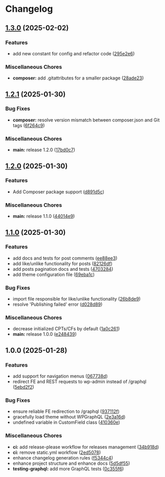 # Changelog

## [1.3.0](https://github.com/technway/graphql-starter/compare/v1.2.1...v1.3.0) (2025-02-02)


### Features

* add new constant for config and refactor code ([295e2e6](https://github.com/technway/graphql-starter/commit/295e2e6b346dedbe6f1265a7cbecfcc6ed9ac881))


### Miscellaneous Chores

* **composer:** add .gitattributes for a smaller package ([28ade23](https://github.com/technway/graphql-starter/commit/28ade2350117f3f69e59122ca13747aab60f437b))

## [1.2.1](https://github.com/technway/graphql-starter/compare/v1.2.0...v1.2.1) (2025-01-30)


### Bug Fixes

* **composer:** resolve version mismatch between composer.json and Git tags ([6f264c9](https://github.com/technway/graphql-starter/commit/6f264c91298889c0152cad87231090b4e8153562))


### Miscellaneous Chores

* **main:** release 1.2.0 ([17bd0c7](https://github.com/technway/graphql-starter/commit/17bd0c7296530d87bd1d4da19cfb25455e8c3f5b))

## [1.2.0](https://github.com/technway/graphql-starter/compare/v1.1.0...v1.2.0) (2025-01-30)


### Features

* Add Composer package support ([d891d5c](https://github.com/technway/graphql-starter/commit/d891d5ca8bf846f0188e5e5d59033a79f954797d))


### Miscellaneous Chores

* **main:** release 1.1.0 ([44014e9](https://github.com/technway/graphql-starter/commit/44014e936a2c609c336678c80fc02b30c5d78660))

## [1.1.0](https://github.com/technway/graphql-starter/compare/v1.0.0...v1.1.0) (2025-01-30)


### Features

* add docs and tests for post comments ([ee88ee3](https://github.com/technway/graphql-starter/commit/ee88ee3f1b9c59aa22d37a1f7a427374b4ebccfe))
* add like/unlike functionality for posts ([82126df](https://github.com/technway/graphql-starter/commit/82126dff4790ce2372debeb9e76a8c0201056e33))
* add posts pagination docs and tests ([4703284](https://github.com/technway/graphql-starter/commit/4703284bd37b901c4b45293e97eab96baabcf253))
* add theme configuration file ([69eba1c](https://github.com/technway/graphql-starter/commit/69eba1c0f634e35611b068a98be76b8f347bfc9a))


### Bug Fixes

* import file responsible for like/unlike functionality ([26b8de9](https://github.com/technway/graphql-starter/commit/26b8de9566198a51df193a38b83ad6c764a0b5e4))
* resolve 'Publishing failed' error ([d028d89](https://github.com/technway/graphql-starter/commit/d028d894db447c5234a0af11770f734045096922))


### Miscellaneous Chores

* decrease initialized CPTs/CFs by default ([1a0c261](https://github.com/technway/graphql-starter/commit/1a0c2619e3b31a13aeeab228c4754dee1250bb1b))
* **main:** release 1.0.0 ([e248439](https://github.com/technway/graphql-starter/commit/e248439e0cbb9ae9d37a105a68f480bcd12006bc))

## 1.0.0 (2025-01-28)


### Features

* add support for navigation menus ([067738d](https://github.com/technway/graphql-starter/commit/067738d13bb9fee24b5eaa59aefb7071dc5c75e5))
* redirect FE and REST requests to wp-admin instead of /graphql ([5ebd2f2](https://github.com/technway/graphql-starter/commit/5ebd2f281e6ef74b076835113fbf2ef2389aea81))


### Bug Fixes

* ensure reliable FE redirection to /graphql ([937112f](https://github.com/technway/graphql-starter/commit/937112fb483724cb825cc4edf607536511d34cec))
* gracefully load theme without WPGraphQL ([2e3a16d](https://github.com/technway/graphql-starter/commit/2e3a16de924d47599afb252d99e3596e21e742b2))
* undefined variable in CustomField class ([410360e](https://github.com/technway/graphql-starter/commit/410360e0228924aec5e88f270575d6776388c9d5))


### Miscellaneous Chores

* **ci:** add release-please workflow for releases management ([34b918d](https://github.com/technway/graphql-starter/commit/34b918de3499d5184368a711f6ba30d57f0b46c1))
* **ci:** remove static.yml workflow ([2ed5078](https://github.com/technway/graphql-starter/commit/2ed50784e9bc9c0f3037ad65d3a8fcac0917e79a))
* enhance changelog generation rules ([f5344c4](https://github.com/technway/graphql-starter/commit/f5344c4eb29dfc868dc63c72b187c07eb5228cd6))
* enhance project structure and enhance docs ([5d5df55](https://github.com/technway/graphql-starter/commit/5d5df552f8ec8d145ddf6c89235889c31b9581f5))
* **testing-graphql:** add more GraphQL tests ([0c355f6](https://github.com/technway/graphql-starter/commit/0c355f61d465ca6c78d5b678a48c3af20cd6e534))
